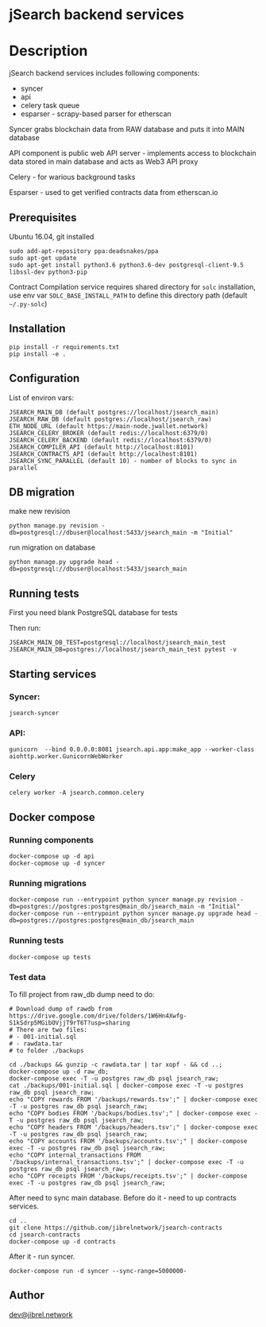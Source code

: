 # jSearch backend services

# Description

jSearch backend services includes following components: 

- syncer
- api
- celery task queue
- esparser - scrapy-based parser for etherscan

Syncer grabs blockchain data from RAW database and puts it into MAIN database

API component is public web API server - implements access to blockchain data stored in main database and acts as Web3 API proxy

Celery - for warious background tasks

Esparser - used to get verified contracts data from etherscan.io

## Prerequisites

Ubuntu 16.04, git installed

```
sudo add-apt-repository ppa:deadsnakes/ppa
sudo apt-get update
sudo apt-get install python3.6 python3.6-dev postgresql-client-9.5 libssl-dev python3-pip
```

Contract Compilation service requires shared directory for `solc` installation, use env var `SOLC_BASE_INSTALL_PATH` to define this directory path (default `~/.py-solc`)

## Installation

```
pip install -r requirements.txt
pip install -e .
```

## Configuration

List of environ vars:
```
JSEARCH_MAIN_DB (default postgres://localhost/jsearch_main)
JSEARCH_RAW_DB (default postgres://localhost/jsearch_raw)
ETH_NODE_URL (default https://main-node.jwallet.network)
JSEARCH_CELERY_BROKER (default redis://localhost:6379/0)
JSEARCH_CELERY_BACKEND (default redis://localhost:6379/0)
JSEARCH_COMPILER_API (default http://localhost:8101)
JSEARCH_CONTRACTS_API (default http://localhost:8101)
JSEARCH_SYNC_PARALLEL (default 10) - number of blocks to sync in parallel
```

## DB migration

make new revision
```
python manage.py revision -db=postgresql://dbuser@localhost:5433/jsearch_main -m "Initial"
```

run migration on database
```
python manage.py upgrade head -db=postgresql://dbuser@localhost:5433/jsearch_main
```

## Running tests
    
First you need blank PostgreSQL database for tests

Then run:

```JSEARCH_MAIN_DB_TEST=postgresql://localhost/jsearch_main_test JSEARCH_MAIN_DB=postgres://localhost/jsearch_main_test pytest -v```


## Starting services

### Syncer:
```
jsearch-syncer
```

### API:
```
gunicorn  --bind 0.0.0.0:8081 jsearch.api.app:make_app --worker-class aiohttp.worker.GunicornWebWorker
```

### Celery
```
celery worker -A jsearch.common.celery
```

## Docker compose

### Running components 

```
docker-compose up -d api
docker-copmose up -d syncer
```

### Running migrations
```
docker-compose run --entrypoint python syncer manage.py revision -db=postgres://postgres:postgres@main_db/jsearch_main -m "Initial"
docker-compose run --entrypoint python syncer manage.py upgrade head -db=postgres://postgres:postgres@main_db/jsearch_main
```

### Running tests
```
docker-compose up tests
```

### Test data
To fill project from raw_db dump need to do:
```
# Download dump of rawdb from https://drive.google.com/drive/folders/1W6Hn4Xwfg-S1kSdrp5MGibOVjjT9rT6T?usp=sharing
# There are two files: 
# - 001-initial.sql
# - rawdata.tar
# to folder ./backups

cd ./backups && gunzip -c rawdata.tar | tar xopf - && cd ..;
docker-compose up -d raw_db;
docker-compose exec -T -u postgres raw_db psql jsearch_raw;
cat ./backups/001-initial.sql | docker-compose exec -T -u postgres raw_db psql jsearch_raw;
echo "COPY rewards FROM '/backups/rewards.tsv';" | docker-compose exec -T -u postgres raw_db psql jsearch_raw;
echo "COPY bodies FROM '/backups/bodies.tsv';" | docker-compose exec -T -u postgres raw_db psql jsearch_raw;
echo "COPY headers FROM '/backups/headers.tsv';" | docker-compose exec -T -u postgres raw_db psql jsearch_raw;
echo "COPY accounts FROM '/backups/accounts.tsv';" | docker-compose exec -T -u postgres raw_db psql jsearch_raw;
echo "COPY internal_transactions FROM '/backups/internal_transactions.tsv';" | docker-compose exec -T -u postgres raw_db psql jsearch_raw;
echo "COPY receipts FROM '/backups/receipts.tsv';" | docker-compose exec -T -u postgres raw_db psql jsearch_raw;
```
After need to sync main database.
Before do it - need to up contracts services.
```
cd ..
git clone https://github.com/jibrelnetwork/jsearch-contracts
cd jsearch-contracts
docker-compose up -d contracts
```
After it - run syncer.
```
docker-compose run -d syncer --sync-range=5000000-
```

## Author

dev@jibrel.network

